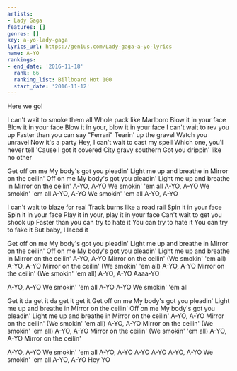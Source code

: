 ```yaml
---
artists:
- Lady Gaga
features: []
genres: []
key: a-yo-lady-gaga
lyrics_url: https://genius.com/Lady-gaga-a-yo-lyrics
name: A-YO
rankings:
- end_date: '2016-11-18'
  rank: 66
  ranking_list: Billboard Hot 100
  start_date: '2016-11-12'
---
```

Here we go!


I can't wait to smoke them all
Whole pack like Marlboro
Blow it in your face
Blow it in your face
Blow it in your, blow it in your face
I can't wait to rev you up
Faster than you can say "Ferrari"
Tearin' up the gravel
Watch you unravel
Now it's a party
Hey, I can't wait to cast my spell
Which one, you'll never tell
'Cause I got it covered
City gravy southern
Got you drippin' like no other


Get off on me
My body's got you pleadin'
Light me up and breathe in
Mirror on the ceilin'
Off on me
My body's got you pleadin'
Light me up and breathe in
Mirror on the ceilin'
A-YO, A-YO
We smokin' 'em all
A-YO, A-YO
We smokin' 'em all
A-YO, A-YO
We smokin' 'em all
A-YO, A-YO


I can't wait to blaze for real
Track burns like a road rail
Spin it in your face
Spin it in your face
Play it in your, play it in your face
Can't wait to get you shook up
Faster than you can try to hate it
You can try to hate it
You can try to fake it
But baby, I laced it


Get off on me
My body's got you pleadin'
Light me up and breathe in
Mirror on the ceilin'
Off on me
My body's got you pleadin'
Light me up and breathe in
Mirror on the ceilin'
A-YO, A-YO
Mirror on the ceilin'
(We smokin' 'em all)
A-YO, A-YO
Mirror on the ceilin'
(We smokin' 'em all)
A-YO, A-YO
Mirror on the ceilin'
(We smokin' 'em all)
A-YO, A-YO
Aaaa-YO


A-YO, A-YO
We smokin' 'em all
A-YO A-YO
We smokin' 'em all


Get it da get it da get it get it
Get off on me
My body's got you pleadin'
Light me up and breathe in
Mirror on the ceilin'
Off on me
My body's got you pleadin'
Light me up and breathe in
Mirror on the ceilin'
A-YO, A-YO
Mirror on the ceilin'
(We smokin' 'em all)
A-YO, A-YO
Mirror on the ceilin'
(We smokin' 'em all)
A-YO, A-YO
Mirror on the ceilin'
(We smokin' 'em all)
A-YO, A-YO
Mirror on the ceilin'


A-YO, A-YO
We smokin' 'em all
A-YO, A-YO
A-YO
A-YO
A-YO, A-YO
We smokin' 'em all
A-YO, A-YO
Hey YO
